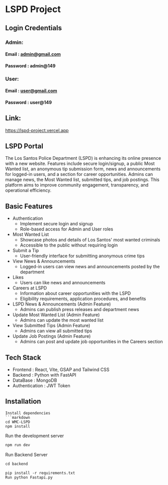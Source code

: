 
# LSPD Project

## Login Credentials
### Admin:
#### Email : admin@gmail.com
#### Password : admin@149

### User:
#### Email : user@gmail.com

#### Password : user@149

## Link:
https://lspd-project.vercel.app




## LSPD Portal
The Los Santos Police Department (LSPD) is enhancing its online presence with a new website. Features include secure login/signup, a public Most Wanted list, an anonymous tip submission form, news and announcements for logged-in users, and a section for career opportunities. Admins can manage news, the Most Wanted list, submitted tips, and job postings. This platform aims to improve community engagement, transparency, and operational efficiency.

## Basic Features
* Authentication
  * Implement secure login and signup
  * Role-based access for Admin and User roles
* Most Wanted List
  * Showcase photos and details of Los Santos' most wanted criminals
  * Accessible to the public without requiring login
* Submit a Tip
  * User-friendly interface for submitting anonymous crime tips
* View News & Announcements
  * Logged-in users can view news and announcements posted by the department
* Likes
  * Users can like news and announcements
* Careers at LSPD
  * Information about career opportunities with the LSPD
  * Eligibility requirements, application procedures, and benefits
* LSPD News & Announcements (Admin Feature)
  * Admins can publish press releases and department news
* Update Most Wanted List (Admin Feature)
  * Admins can update the most wanted list
* View Submitted Tips (Admin Feature)
  * Admins can view all submitted tips
* Update Job Postings (Admin Feature)
  * Admins can post and update job opportunities in the Careers section

## Tech Stack
* Frontend : React, Vite, GSAP and Tailwind CSS
* Backend : Python with FastAPI
* DataBase : MongoDB
* Authentication : JWT Token

## Installation



```
Install dependencies
```markdown
cd WMC-LSPD
npm install
```
Run the development server
```markdown
npm run dev
```
Run Backend Server
``` markdown
cd backend
```
```markdown
pip install -r requirements.txt
Run python Fastapi.py 
```


